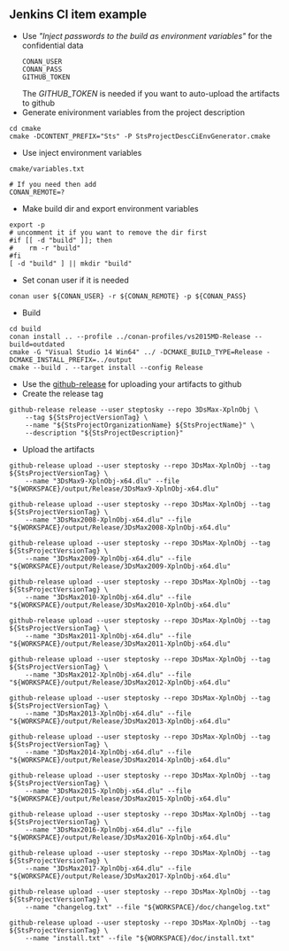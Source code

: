 ## Jenkins CI item example
- Use _"Inject passwords to the build as environment variables"_ for the confidential data
  ```
  CONAN_USER
  CONAN_PASS
  GITHUB_TOKEN
  ```
  The *GITHUB_TOKEN* is needed if you want to auto-upload the artifacts to github
- Generate enivironment variables from the project description
```
cd cmake
cmake -DCONTENT_PREFIX="Sts" -P StsProjectDescCiEnvGenerator.cmake 
```
- Use inject environment variables
```
cmake/variables.txt
```
```
# If you need then add
CONAN_REMOTE=?
```

- Make build dir and export environment variables
```
export -p
# uncomment it if you want to remove the dir first
#if [[ -d "build" ]]; then
#    rm -r "build"
#fi
[ -d "build" ] || mkdir "build"
```
- Set conan user if it is needed
``` 
conan user ${CONAN_USER} -r ${CONAN_REMOTE} -p ${CONAN_PASS}
```
- Build
```
cd build
conan install .. --profile ../conan-profiles/vs2015MD-Release --build=outdated
cmake -G "Visual Studio 14 Win64" ../ -DCMAKE_BUILD_TYPE=Release -DCMAKE_INSTALL_PREFIX=../output
cmake --build . --target install --config Release
```
- Use the [github-release](https://github.com/aktau/github-release)
    for uploading your artifacts to github
- Create the release tag
```
github-release release --user steptosky --repo 3DsMax-XplnObj \
    --tag ${StsProjectVersionTag} \
    --name "${StsProjectOrganizationName} ${StsProjectName}" \
    --description "${StsProjectDescription}"
```
- Upload the artifacts
```
github-release upload --user steptosky --repo 3DsMax-XplnObj --tag ${StsProjectVersionTag} \
    --name "3DsMax9-XplnObj-x64.dlu" --file "${WORKSPACE}/output/Release/3DsMax9-XplnObj-x64.dlu"
    
github-release upload --user steptosky --repo 3DsMax-XplnObj --tag ${StsProjectVersionTag} \
    --name "3DsMax2008-XplnObj-x64.dlu" --file "${WORKSPACE}/output/Release/3DsMax2008-XplnObj-x64.dlu"
    
github-release upload --user steptosky --repo 3DsMax-XplnObj --tag ${StsProjectVersionTag} \
    --name "3DsMax2009-XplnObj-x64.dlu" --file "${WORKSPACE}/output/Release/3DsMax2009-XplnObj-x64.dlu"
    
github-release upload --user steptosky --repo 3DsMax-XplnObj --tag ${StsProjectVersionTag} \
    --name "3DsMax2010-XplnObj-x64.dlu" --file "${WORKSPACE}/output/Release/3DsMax2010-XplnObj-x64.dlu"
    
github-release upload --user steptosky --repo 3DsMax-XplnObj --tag ${StsProjectVersionTag} \
    --name "3DsMax2011-XplnObj-x64.dlu" --file "${WORKSPACE}/output/Release/3DsMax2011-XplnObj-x64.dlu"
    
github-release upload --user steptosky --repo 3DsMax-XplnObj --tag ${StsProjectVersionTag} \
    --name "3DsMax2012-XplnObj-x64.dlu" --file "${WORKSPACE}/output/Release/3DsMax2012-XplnObj-x64.dlu"
    
github-release upload --user steptosky --repo 3DsMax-XplnObj --tag ${StsProjectVersionTag} \
    --name "3DsMax2013-XplnObj-x64.dlu" --file "${WORKSPACE}/output/Release/3DsMax2013-XplnObj-x64.dlu"
    
github-release upload --user steptosky --repo 3DsMax-XplnObj --tag ${StsProjectVersionTag} \
    --name "3DsMax2014-XplnObj-x64.dlu" --file "${WORKSPACE}/output/Release/3DsMax2014-XplnObj-x64.dlu"
    
github-release upload --user steptosky --repo 3DsMax-XplnObj --tag ${StsProjectVersionTag} \
    --name "3DsMax2015-XplnObj-x64.dlu" --file "${WORKSPACE}/output/Release/3DsMax2015-XplnObj-x64.dlu"
    
github-release upload --user steptosky --repo 3DsMax-XplnObj --tag ${StsProjectVersionTag} \
    --name "3DsMax2016-XplnObj-x64.dlu" --file "${WORKSPACE}/output/Release/3DsMax2016-XplnObj-x64.dlu"
    
github-release upload --user steptosky --repo 3DsMax-XplnObj --tag ${StsProjectVersionTag} \
    --name "3DsMax2017-XplnObj-x64.dlu" --file "${WORKSPACE}/output/Release/3DsMax2017-XplnObj-x64.dlu"
	
github-release upload --user steptosky --repo 3DsMax-XplnObj --tag ${StsProjectVersionTag} \
    --name "changelog.txt" --file "${WORKSPACE}/doc/changelog.txt"
	
github-release upload --user steptosky --repo 3DsMax-XplnObj --tag ${StsProjectVersionTag} \
    --name "install.txt" --file "${WORKSPACE}/doc/install.txt"
```